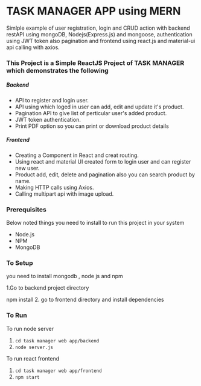 # TASK MANAGER APP using MERN
Simlple example of user registration, login and CRUD action with backend restAPI using mongoDB, Nodejs(Express.js) and mongoose, authentication using JWT token also pagination and frontend using react.js and material-ui api calling with axios.



### This Project is a Simple ReactJS Project  of TASK MANAGER which demonstrates the following
##### Backend
- API to register and login user.
- API using which loged in user can add, edit and update it's product.
- Pagination API to give list of perticular user's added product.
- JWT token authentication.
- Print PDF option so you can print or download product details

##### Frontend
- Creating a Component in React and creat routing.
- Using react and material UI created form to login user and can register new user.
- Product add, edit, delete and pagination also you can search product by name.
- Making HTTP calls using Axios.
- Calling multipart api with image upload.

### Prerequisites
Below noted things you need to install to run this project in your system

- Node.js
- NPM
- MongoDB

### To Setup
you need to install mongodb , node js and npm

  1.Go to backend project directory


npm install
  2. go to  frontend directory and install dependencies


### To Run
To run node server
1. `cd task manager web app/backend`
2. `node server.js`

To run react frontend
1. `cd task manager web app/frontend`
2. `npm start`



